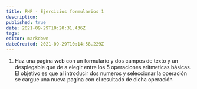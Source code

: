 ```yaml
---
title: PHP - Ejercicios formularios 1
description: 
published: true
date: 2021-09-29T10:20:31.436Z
tags: 
editor: markdown
dateCreated: 2021-09-29T10:14:58.229Z
---
```


1. Haz una pagina web con un formulario y dos campos de texto y un desplegable que de a elegir entre los 5 operaciones aritmeticas básicas. El objetivo es que al introducir dos numeros y seleccionar la operación se cargue una nueva pagina con el resultado de dicha operación